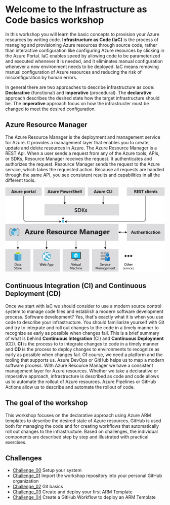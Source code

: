 # Welcome to the Infrastructure as Code basics workshop

In this workshop you will learn the basic concepts to provision your Azure resources by writing code. 
**Infrastructure as Code (IaC)** is the process of managing and provisioning Azure resources through source code, rather than interactive configuration like configuring Azure resources by clicking in the Azure Portal. 
IaC enables speed by allowing code to be parameterized and executed whenever it is needed, and it eliminates manual configuration whenever a new environment needs to be deployed. IaC means removing manual configuration of Azure resources and reducing the risk of misconfiguration by human errors. 

In general there are two approaches to describe infrastructure as code:
**Declarative** (functional) and **imperative** (procedural).
The **declarative** approach describes the desired state how the target infrastructure should be.
The **imperative** approach focus on how the infrastructer must be changed to meet the desired configuration.

## Azure Resource Manager

The Azure Resource Manager is the deployment and management service for Azure. It provides a management layer that enables you to create, update and delete resources in Azure. The Azure Resource Manager is a REST Api. 
When a user sends a request from any of the Azure tools, APIs, or SDKs, Resource Manager receives the request. It authenticates and authorizes the request. Resource Manager sends the request to the Azure service, which takes the requested action. Because all requests are handled through the same API, you see consistent results and capabilities in all the different tools.

![Consistent Management Layer](./images/consistent-management-layer.png) 

## Continuous Integration (CI) and Continuous Deployment (CD)

Once we start with IaC we should consider to use a modern source control system to manage code files and establish a modern software development process. Software development? Yes, that's exactly what it is when you use code to describe your infrastructure. You should familiarize yourself with Git and try to integrate and roll out changes to the code in a timely manner to recognize as early as possible when changes fail. This is a brief summary of what is behind **Continuous Integration** (CI) and **Continuous Deployment** (CD).
**CI** is the process to to integrate changes to code in a timely manner and **CD** is the process to deploy changes to environments to recognize as early as possible when changes fail. Of course, we need a platform and the tooling that supports us. Azure DevOps or GitHub helps us to map a modern software process. With Azure Resource Manager we have a consistent management layer for Azure resources. Whether we take a declarative or imperative approach, infrastructure is described as code and code allows us to automate the rollout of Azure resources. Azure Pipelines or GitHub Actions allow us to describe and automate the rollout of code. 


## The goal of the workshop

This workshop focuses on the declarative approach using Azure ARM templates to describe the desired state of Azure resources. GitHub is used both for managing the code and for creating workflows that automatically roll out changes to the infrastructure. Based on challenges, the individual components are described step by step and illustrated with practical exercises.

## Challenges

* [Challenge_00](./challenges/challenge_00.md) Setup your system
* [Challenge_01](./challenges/challenge_01.md) Import the workshop repository into your personal GitHub organization
* [Challenge_02](./challenges/challenge_02.md) Git basics
* [Challenge_03](./challenges/challenge_03.md) Create and deploy your first ARM Template
* [Challenge_04](./challenges/challenge_04.md) Create a GitHub Workflow to deploy an ARM Template



